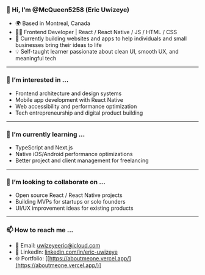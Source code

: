 ### 👋 Hi, I’m @McQueen5258 (Eric Uwizeye)

- 🌍 Based in Montreal, Canada
- 👨‍💻 Frontend Developer | React / React Native / JS / HTML / CSS
- 🚀 Currently building websites and apps to help individuals and small businesses bring their ideas to life
- 💡 Self-taught learner passionate about clean UI, smooth UX, and meaningful tech

---

### 👀 I’m interested in ...
- Frontend architecture and design systems
- Mobile app development with React Native
- Web accessibility and performance optimization
- Tech entrepreneurship and digital product building

---

### 🌱 I’m currently learning ...
- TypeScript and Next.js
- Native iOS/Android performance optimizations
- Better project and client management for freelancing

---

### 💞️ I’m looking to collaborate on ...
- Open source React / React Native projects
- Building MVPs for startups or solo founders
- UI/UX improvement ideas for existing products

---

### 📫 How to reach me ...
- 📧 Email: uwizeyeeric@icloud.com
- 💼 LinkedIn: [linkedin.com/in/eric-uwizeye](www.linkedin.com/in/eric-uwizeye-a97218366)
- 🌐 Portfolio: [[https://aboutmeone.vercel.app/](https://aboutmeone.vercel.app/)]
